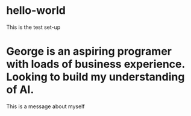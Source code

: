 # hello-world
This is the test set-up
# George is an aspiring programer with loads of business experience. Looking to build my understanding of AI.
This is a message about myself
